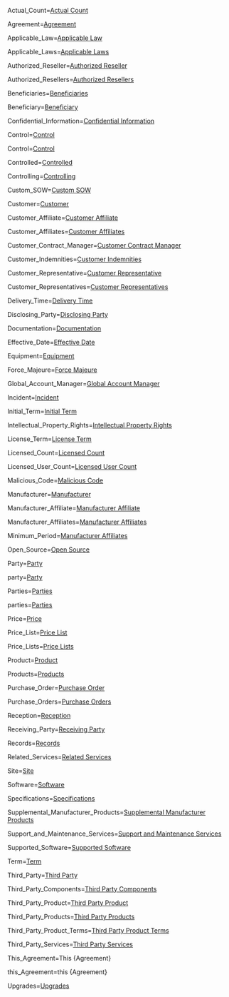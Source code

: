 Actual_Count=<a href="#Def.Actual_Count.Sec" class="definedterm">Actual Count</a>

Agreement=<a href="#Def.Agreement.Sec" class="definedterm">Agreement</a>

Applicable_Law=<a href="#Def.Applicable_Law.Sec" class="definedterm">Applicable Law</a>

Applicable_Laws=<a href="#Def.Applicable_Law.Sec" class="definedterm">Applicable Laws</a>

Authorized_Reseller=<a href="#Def.Authorized_Reseller.Sec" class="definedterm">Authorized Reseller</a>

Authorized_Resellers=<a href="#Def.Authorized_Reseller.Sec" class="definedterm">Authorized Resellers</a>

Beneficiaries=<a href="#Def.Beneficiaries.Sec" class="definedterm">Beneficiaries</a>

Beneficiary=<a href="#Def.Beneficiary.Sec" class="definedterm">Beneficiary</a>

Confidential_Information=<a href="#Confidentiality.Sec" class="definedterm">Confidential Information</a>

Control=<a href="#Def.Control.Sec" class="definedterm">Control</a>

Control=<a href='#Control.Def'>Control</a>

Controlled=<a href="#Def.Controlled.Sec" class="definedterm">Controlled</a>

Controlling=<a href="#Def.Controlling.Sec" class="definedterm">Controlling</a>

Custom_SOW=<a href='#Support.2.Sec'>Custom SOW</a>

Customer=<a href="#Def.Customer.Sec" class="definedterm">Customer</a>

Customer_Affiliate=<a href="#Def.Customer_Affiliate.Sec" class="definedterm">Customer Affiliate</a>

Customer_Affiliates=<a href="#Def.Customer_Affiliates.Sec" class="definedterm">Customer Affiliates</a>

Customer_Contract_Manager=<a href="#Governance.Sec" class="definedterm">Customer Contract Manager</a>

Customer_Indemnities=<a href="#Indemnify.Sec" class="definedterm">Customer Indemnities</a>

Customer_Representative=<a href="#Def.Customer_Representative.Sec" class="definedterm">Customer Representative</a>

Customer_Representatives=<a href="#Def.Customer_Representative.Sec" class="definedterm">Customer Representatives</a>

Delivery_Time=<a href="#Def.Delivery_Time.Sec" class="definedterm">Delivery Time</a>

Disclosing_Party=<a href="#Confidentiality.Sec" class="definedterm">Disclosing Party</a>

Documentation=<a href="#Def.Documentation.Sec" class="definedterm">Documentation</a>

Effective_Date=<a href="#Def.Effective_Date.Sec" class="definedterm">Effective Date</a>

Equipment=<a href="#Def.Equipment.Sec" class="definedterm">Equipment</a>

Force_Majeure=<a href="#Def.Force_Majeure.Sec" class="definedterm">Force Majeure</a>

Global_Account_Manager=<a href="#Governance.Sec" class="definedterm">Global Account Manager</a>

Incident=<a href="#Def.Incident.Sec" class="definedterm">Incident</a>

Initial_Term=<a href="#ProductAndService.Sec" class="definedterm">Initial Term</a>

Intellectual_Property_Rights=<a href="#Def.Intellectual_Property_Rights.Sec" class="definedterm">Intellectual Property Rights</a>

License_Term=<a href="#Def.License_Term.Sec" class="definedterm">License Term</a>

Licensed_Count=<a href="#Def.Licensed_Count.Sec" class="definedterm">Licensed Count</a>

Licensed_User_Count=<a href="#Def.Licensed_User_Count.Sec" class="definedterm">Licensed User Count</a>

Malicious_Code=<a href="#Def.Malicious_Code.Sec" class="definedterm">Malicious Code</a>

Manufacturer=<a href="#Def.Manufacturer.Sec" class="definedterm">Manufacturer</a>

Manufacturer_Affiliate=<a href="#Def.Manufacturer_Affiliate.Sec" class="definedterm">Manufacturer Affiliate</a>

Manufacturer_Affiliates=<a href="#Def.Manufacturer_Affiliate.Sec" class="definedterm">Manufacturer Affiliates</a>

Minimum_Period=<a href="#Def.Manufacturer_Affiliate.Sec" class="definedterm">Manufacturer Affiliates</a>

Open_Source=<a href="#IP.2.2.sec" class="definedterm">Open Source</a>

Party=<a href="#Def.Party.Sec" class="definedterm">Party</a>

party=<a href="#Def.Party.Sec" class="definedterm">Party</a>

Parties=<a href="#Def.Party.Sec" class="definedterm">Parties</a>

parties=<a href="#Def.Party.Sec" class="definedterm">Parties</a>

Price=<a href="#Def.Price.Sec" class="definedterm">Price</a>

Price_List=<a href="#Def.Price_Lists.Sec" class="definedterm">Price List</a>

Price_Lists=<a href="#Def.Price_Lists.Sec" class="definedterm">Price Lists</a>

Product=<a href="#Def.Product.Sec" class="definedterm">Product</a>

Products=<a href="#Def.Products.Sec" class="definedterm">Products</a>

Purchase_Order=<a href="#Def.Purchase_Order.Sec" class="definedterm">Purchase Order</a>

Purchase_Orders=<a href="#Def.Purchase_Orders.Sec" class="definedterm">Purchase Orders</a>

Reception=<a href="#Def.Reception.Sec" class="definedterm">Reception</a>

Receiving_Party=<a href="#Confidentiality.Sec" class="definedterm">Receiving Party</a>

Records=<a href="#Audit.Sec" class="definedterm">Records</a>

Related_Services=<a href="#Def.Related_Services.Sec" class="definedterm">Related Services</a>

Site=<a href="#Def.Site.Sec" class="definedterm">Site</a>

Software=<a href="#Def.Software.Sec" class="definedterm">Software</a>

Specifications=<a href="#Def.Specifications.Sec" class="definedterm">Specifications</a>

Supplemental_Manufacturer_Products=<a href="#Support.3.Sec" class="definedterm">Supplemental Manufacturer Products</a>

Support_and_Maintenance_Services=<a href="#Def.Support_and_Maintenance_Services.Sec" class="definedterm">Support and Maintenance Services</a>

Supported_Software=<a href="#" class="definedterm">Supported Software</a>

Term=<a href="#Term.Sec" class="definedterm">Term</a>

Third_Party=<a href="#Def.Third_Party.Sec" class="definedterm">Third Party</a>

Third_Party_Components=<a href="#SoftwareLicense.8.Sec" class="definedterm">Third Party Components</a>

Third_Party_Product=<a href="#SoftwareLicense.7.Sec" class="definedterm">Third Party Product</a>

Third_Party_Products=<a href="#SoftwareLicense.7.Sec" class="definedterm">Third Party Products</a>

Third_Party_Product_Terms=<a href="#SoftwareLicense.7.Sec" class="definedterm">Third Party Product Terms</a>

Third_Party_Services=<a href="#SoftwareLicense.8.Sec" class="definedterm">Third Party Services</a>

This_Agreement=This {Agreement}

this_Agreement=this {Agreement}

Upgrades=<a href="#Def.Upgrades.Sec" class="definedterm">Upgrades</a>